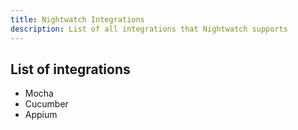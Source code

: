 ```yaml
---
title: Nightwatch Integrations
description: List of all integrations that Nightwatch supports
---
```


<div class="page-header"><h2>List of integrations</h2></div>

- Mocha
- Cucumber
- Appium
  